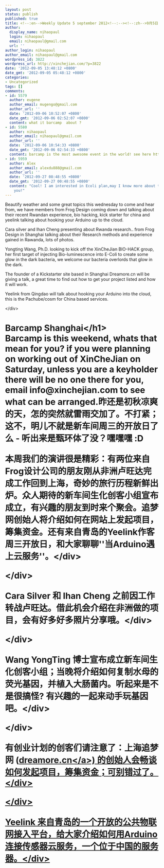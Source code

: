 ```yaml
---
layout: post
status: publish
published: true
title: <!--:en-->Weekly Update 5 september 2012<!--:--><!--:zh-->9月5日周三开放日更新 <!--:-->
author:
  display_name: nihaopaul
  login: nihaopaul
  email: nihaopaul@gmail.com
  url: ''
author_login: nihaopaul
author_email: nihaopaul@gmail.com
wordpress_id: 3822
wordpress_url: http://xinchejian.com/?p=3822
date: '2012-09-05 13:48:12 +0800'
date_gmt: '2012-09-05 05:48:12 +0800'
categories:
- Uncategorized
tags: []
comments:
- id: 5579
  author: eugene
  author_email: mugengo@gmail.com
  author_url: ''
  date: '2012-09-06 10:52:07 +0800'
  date_gmt: '2012-09-06 02:52:07 +0800'
  content: what it barcamp  about ?
- id: 5580
  author: nihaopaul
  author_email: nihaopaul@gmail.com
  author_url: ''
  date: '2012-09-06 10:54:33 +0800'
  date_gmt: '2012-09-06 02:54:33 +0800'
  content: barcamp is the most awesome event in the world! see here http:&#47;&#47;www.techyizu.org&#47;events&#47;shanghai-barcamp-fall-2012&#47;
- id: 5959
  author: Alex
  author_email: alexdu888@gmail.com
  author_url: ''
  date: '2012-09-27 08:48:55 +0800'
  date_gmt: '2012-09-27 00:48:55 +0800'
  content: "Cool! I am interested in Ecoli plan,may I know more about this content?\r\nThank
    you!"
---
```

<p><!--:en-->Beautify weather and some great topics this wednesday to come and hear from, we have members from Frog Design coming down and talking about their recent Rwandan experience, bio hacking, kick starter for china and yeelink talking about hooking your Arduino up to the cloud.</p>
<div>
<p>Cara silver and Ihan Cheng presenting about Rwanda research.. from Frog Design in Shanghai talking about their Research methods and experience gained in Rawanda, lots of photos.</p>
<p>Yongting Wang, Ph.D. looking to kick off the XinCheJian BIO-HACK group, her first target of injecting Bio-luminescence into E-Coli to create some glow in the dark bacteria, we welcome our bacteria overlords that glow in the dark.</p>
<p>The founder of a Kickstarter site based in Shanghai Dreamore.cn will be giving a talk, a great time to find out how to get your project listed and how it will work.</p>
<p>Yeelink from Qingdao will talk about hooking your Arduino into the cloud, this is the Pachube&#47;cosm for China based services.</p>
<p><&#47;div></p>
<h1>Barcamp Shanghai<&#47;h1><br />
Barcamp is this weekend, whats that mean for you? if you were planning on working out of XinCheJian on Saturday, unless you are a keyholder there will be no one there for you, email info@xinchejian.com to see what can be arranged.<!--:--><!--:zh-->昨还是初秋凉爽的天，怎的突然就雷雨交加了。不打紧；这不，明儿不就是新车间周三的开放日了么 - 听出来是甄环体了没？嘿嘿嘿 :D</p>
<div>本周我们的演讲很是精彩：有两位来自Frog设计公司的朋友刚从非洲卢旺达完成工作回到上海，奇妙的旅行历程新鲜出炉。众人期待的新车间生化创客小组宣布成立，有兴趣的朋友到时来个聚会。追梦网创始人将介绍如何在网站上发起项目，筹集资金。还有来自青岛的Yeelink作客周三开放日，和大家聊聊''当Arduino遇上云服务''。<&#47;div></p>
<div><&#47;div></p>
<div>Cara Silver 和 Ihan Cheng 之前因工作转战卢旺达。借此机会介绍在非洲做的项目，会有好多好多照片分享哦。<&#47;div></p>
<div><&#47;div></p>
<div>Wang YongTing 博士宣布成立新车间生化创客小组；当晚将介绍如何复制水母的荧光基因，并植入大肠菌内。听起来是不是很搞怪? 有兴趣的一起来动手玩基因吧。<&#47;div></p>
<div><&#47;div></p>
<div>有创业计划的创客们请注意了：上海追梦网 (<a href="http:&#47;&#47;dreamore.cn">dreamore.cn<&#47;a>) 的创始人会畅谈如何发起项目，筹集资金；可别错过了。<&#47;div></p>
<div><&#47;div></p>
<div>Yeelink 来自青岛的一个开放的公共物联网接入平台，给大家介绍如何用Arduino连接传感器云服务，一个位于中国的服务器。<&#47;div><!--:--></p>
